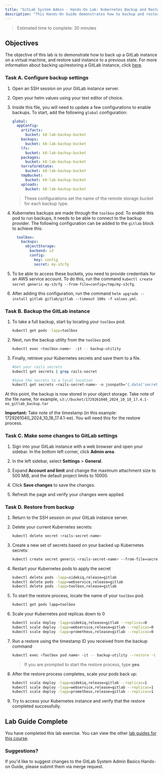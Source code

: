 ```yaml
---
title: "GitLab System Admin - Hands-On Lab: Kubernetes Backup and Restore"
description: "This Hands-On Guide demonstrates how to backup and restore your GitLab Kubernetes instance"
---
```


> Estimated time to complete: 30 minutes

## Objectives

The objective of this lab is to demonstrate how to back up a GitLab instance on a virtual machine, and restore said instance to a previous state. For more information about backing up/restoring a GitLab instance, click [here](https://docs.gitlab.com/ee/administration/backup_restore/).

### Task A. Configure backup settings

1. Open an SSH session on your GitLab instance server.

1. Open your helm values using your text editor of choice.

1. Inside this file, you will need to update a few configurations to enable backups. To start, add the following `global` configuration:

    ```yml
    global:
      appConfig:
        artifacts:
          bucket: k8-lab-backup-bucket
        backups:
          bucket: k8-lab-backup-bucket
        lfs:
          bucket: k8-lab-backup-bucket
        packages:
          bucket: k8-lab-backup-bucket
        terraformState:
          bucket: k8-lab-backup-bucket
        tmpBucket:
          bucket: k8-lab-backup-bucket
        uploads:
          bucket: k8-lab-backup-bucket
    ```

    > These configurations set the name of the remote storage bucket for each backup type.

1. Kubernetes backups are made through the `toolbox` pod. To enable this pod to run backups, it needs to be able to connect to the backup provider. The following configuration can be added to the `gitlab` block to achieve this:

    ```yml
      toolbox:
        backups:
          objectStorage:
            backend: s3
            config:
              key: config
              secret: my-s3cfg
    ```

1. To be able to access these buckets, you need to provide credentials for an AWS service account. To do this, run the command `kubectl create secret generic my-s3cfg --from-file=config=/tmp/my-s3cfg`.

1. After adding this configuration, run the command `helm upgrade --install gitlab gitlab/gitlab --timeout 100s -f values.yml`.

### Task B. Backup the GitLab instance

1. To take a full backup, start by locating your `toolbox` pod.

    ```bash
    kubectl get pods -lapp=toolbox
    ```

1. Next, run the backup utility from the `toolbox` pod.

    ```bash
    kubectl exec <toolbox-name>  -it -- backup-utility
    ```

1. Finally, retrieve your Kubernetes secrets and save them to a file.

    ```bash
    #Get your rails secrets
    kubectl get secrets | grep rails-secret

    #Save the secrets to a local location
    kubectl get secrets <rails-secret-name> -o jsonpath="{.data['secrets\.yml']}" | base64 --decode > gitlab-secrets.yaml
    ```

At this point, the backup is now stored in your object storage. Take note of the file name, for example, `s3://bucket/1729261040_2024_10_18_17.4.1-ee_gitlab_backup.tar`

**Important:** Take note of the timestamp (in this example: 1729261040_2024_10_18_17.4.1-ee). You will need this for the restore process.

### Task C. Make some changes to GitLab settings

1. Sign into your GitLab instance with a web browser and open your sidebar. In the bottom left corner, click **Admin area**.

2. In the left sidebar, select **Settings** > **General**.

3. Expand **Account and limit** and change the maximum attachment size to 500 MiB, and the default project limits to 10000.

4. Click **Save changes** to save the changes.

5. Refresh the page and verify your changes were applied.

### Task D. Restore from backup

1. Return to the SSH session on your GitLab instance server.

1. Delete your current Kubernetes secrets:

    ```bash
    kubectl delete secret <rails-secret-name>
    ```

1. Create a new set of secrets based on your backed up Kubernetes secrets:

    ```bash
    kubectl create secret generic <rails-secret-name> --from-file=secrets.yml=gitlab-secrets.yaml
    ```

1. Restart your Kubernetes pods to apply the secret

    ```bash
    kubectl delete pods -lapp=sidekiq,release=gitlab
    kubectl delete pods -lapp=webservice,release=gitlab
    kubectl delete pods -lapp=toolbox,release=gitlab
    ```

1. To start the restore process, locate the name of your `toolbox` pod.

    ```bash
    kubectl get pods lapp=toolbox
    ```

1. Scale your Kubernetes pod replicas down to 0

    ```bash
    kubectl scale deploy -lapp=sidekiq,release=gitlab --replicas=0
    kubectl scale deploy -lapp=webservice,release=gitlab --replicas=0
    kubectl scale deploy -lapp=prometheus,release=gitlab --replicas=0
    ```

1. Run a restore using the timestamp ID you received from the backup command

    ```bash
    kubectl exec <Toolbox pod name> -it -- backup-utility --restore -t your-timestamp-id
    ```

    > If you are prompted to start the restore process, type **yes**.

1. After the restore process completes, scale your pods back up:

    ```bash
    kubectl scale deploy -lapp=sidekiq,release=gitlab --replicas=1
    kubectl scale deploy -lapp=webservice,release=gitlab --replicas=1
    kubectl scale deploy -lapp=prometheus,release=gitlab --replicas=1
    ```

1. Try to access your Kubernetes instance and verify that the restore completed successfully.

## Lab Guide Complete

You have completed this lab exercise. You can view the other [lab guides for this course](/handbook/customer-success/professional-services-engineering/education-services/ilt-labs/sysadminhandson).

### Suggestions?

If you'd like to suggest changes to the GitLab System Admin Basics Hands-on Guide, please submit them via merge request.
